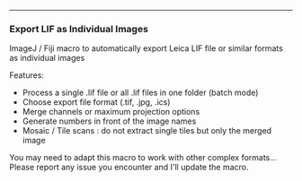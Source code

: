 -------------------------------------------------------------------------------
### **Export LIF as Individual Images**

ImageJ / Fiji macro to automatically export Leica LIF file or similar formats as individual images

Features:
- Process a single .lif file or all .lif files in one folder (batch mode)
- Choose export file format (.tif, .jpg, .ics)
- Merge channels or maximum projection options
- Generate numbers in front of the image names
- Mosaic / Tile scans : do not extract single tiles but only the merged image

You may need to adapt this macro to work with other complex formats...<br>
Please report any issue you encounter and I'll update the macro.
